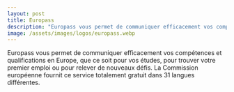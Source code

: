 ```yaml
---
layout: post
title: Europass
description: "Europass vous permet de communiquer efficacement vos compétences et qualifications en Europe, que ce soit pour vos études, pour trouver votre premier emploi ou pour relever de nouveaux défis. La Commission européenne fournit ce service totalement gratuit dans 31 langues différentes."
image: /assets/images/logos/europass.webp
---
```

Europass vous permet de communiquer efficacement vos compétences et qualifications en Europe, que ce soit pour vos études, pour trouver votre premier emploi ou pour relever de nouveaux défis. La Commission européenne fournit ce service totalement gratuit dans 31 langues différentes.